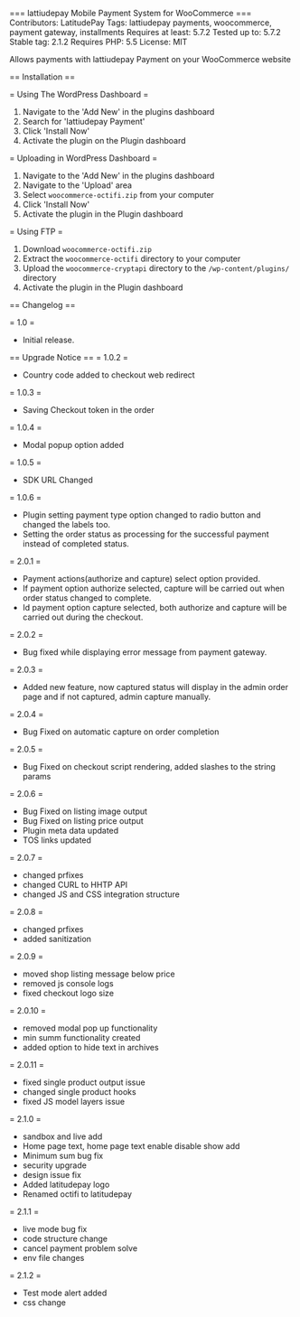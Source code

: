 === lattiudepay  Mobile Payment System for WooCommerce ===
Contributors: LatitudePay
Tags: lattiudepay  payments, woocommerce, payment gateway, installments
Requires at least: 5.7.2
Tested up to: 5.7.2
Stable tag: 2.1.2
Requires PHP: 5.5
License: MIT

Allows payments with lattiudepay Payment on your WooCommerce website

== Installation ==

= Using The WordPress Dashboard =

1. Navigate to the 'Add New' in the plugins dashboard
2. Search for 'lattiudepay Payment'
3. Click 'Install Now'
4. Activate the plugin on the Plugin dashboard

= Uploading in WordPress Dashboard =

1. Navigate to the 'Add New' in the plugins dashboard
2. Navigate to the 'Upload' area
3. Select `woocommerce-octifi.zip` from your computer
4. Click 'Install Now'
5. Activate the plugin in the Plugin dashboard

= Using FTP =

1. Download `woocommerce-octifi.zip`
2. Extract the `woocommerce-octifi` directory to your computer
3. Upload the `woocommerce-cryptapi` directory to the `/wp-content/plugins/` directory
4. Activate the plugin in the Plugin dashboard


== Changelog ==

= 1.0 =
* Initial release.

== Upgrade Notice ==
= 1.0.2 =
- Country code added to checkout web redirect

= 1.0.3 =
- Saving Checkout token in the order

= 1.0.4 =
- Modal popup option added

= 1.0.5 =
- SDK URL Changed

= 1.0.6 =
- Plugin setting payment type option changed to radio button and changed the labels too.
- Setting the order status as processing for the successful payment instead of completed status.

= 2.0.1 =
- Payment actions(authorize and capture) select option provided.
- If payment option authorize selected, capture will be carried out when order status changed to complete.
- Id payment option capture selected, both authorize and capture will be carried out during the checkout.

= 2.0.2 =
- Bug fixed while displaying error message from payment gateway.

= 2.0.3 =
- Added new feature, now captured status will display in the admin order page and if not captured, admin capture manually.

= 2.0.4 =
- Bug Fixed on automatic capture on order completion

= 2.0.5 =
- Bug Fixed on checkout script rendering, added slashes to the string params

= 2.0.6 =
- Bug Fixed on listing image output
- Bug Fixed on listing price output
- Plugin meta data updated
- TOS links updated

= 2.0.7 =
- changed prfixes
- changed CURL to HHTP API
- changed JS and CSS integration structure


= 2.0.8 =
- changed prfixes
- added sanitization

= 2.0.9 =
- moved shop listing message below price
- removed js console logs
- fixed checkout logo size

= 2.0.10 =
- removed modal pop up functionality
- min summ functionality created
- added option to hide text in archives

= 2.0.11 =
- fixed single product output issue
- changed single product hooks
- fixed JS model layers issue

= 2.1.0 =
- sandbox and live add 
- Home page text, home page text enable disable show add
- Minimum sum bug fix
- security upgrade
- design issue fix
- Added latitudepay logo
- Renamed octifi to latitudepay

= 2.1.1 = 
- live mode bug fix 
- code structure change 
- cancel payment problem solve 
- env file changes

= 2.1.2 =
- Test mode alert added
- css change

